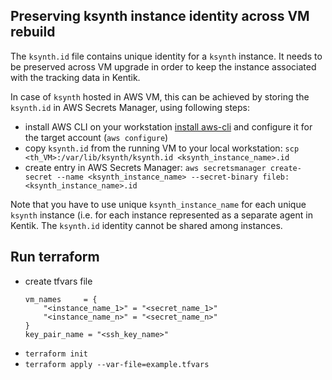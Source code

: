 ## Preserving ksynth instance identity across VM rebuild


The `ksynth.id` file contains unique identity for a `ksynth` instance. It needs to be preserved across VM upgrade in order to keep the instance associated with the tracking data in Kentik.

In case of `ksynth` hosted in AWS VM, this can be achieved by storing the `ksynth.id` in AWS Secrets Manager, using following steps:
- install AWS CLI on your workstation [install aws-cli](https://docs.aws.amazon.com/cli/latest/userguide/install-cliv2.html) and configure it for the target account (`aws configure`)
- copy `ksynth.id` from the running VM to your local workstation: `scp <th_VM>:/var/lib/ksynth/ksynth.id <ksynth_instance_name>.id`
- create entry in AWS Secrets Manager: `aws secretsmanager create-secret --name <ksynth_instance_name> --secret-binary fileb:<ksynth_instance_name>.id`

Note that you have to use unique `ksynth_instance_name` for each unique `ksynth` instance (i.e. for each instance represented as a separate agent in Kentik. The `ksynth.id` identity cannot be shared among instances.
## Run terraform

- create tfvars file
    ```
    vm_names     = {
        "<instance_name_1>" = "<secret_name_1>"
        "<instance_name_n>" = "<secret_name_n>"
    }
    key_pair_name = "<ssh_key_name>"
    ```
- `terraform init`
- `terraform apply --var-file=example.tfvars`
